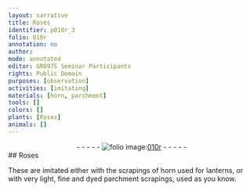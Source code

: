 ```yaml
---
layout: narrative
title: Roses
identifier: p010r_3
folio: 010r
annotation: no
author:
mode: annotated
editor: GR8975 Seminar Participants
rights: Public Domain
purposes: [observation]
activities: [imitating]
materials: [horn, parchment]
tools: []
colors: []
plants: [Roses]
animals: []
---
```


 <div class="folio" align="center">- - - - - <a href="http://gallica.bnf.fr/ark:/12148/btv1b10500001g/f25.image" target="_blank"><img src="https://cu-mkp.github.io/GR8975-edition/assets/photo-icon.png" alt="folio image: " style="display:inline-block; margin-bottom:-3px;"/>010r</a> - - - - - </div> 
##  <span class="plant">Roses</span> 

 
 <span class="activity"></span>  These are imitated either with the <span class="material_format">scrapings of <span class="material">horn</span></span> used for lanterns, or with <span class="material_format">very light, fine and dyed <span class="material">parchment</span> scrapings</span>, used as you know. 
 